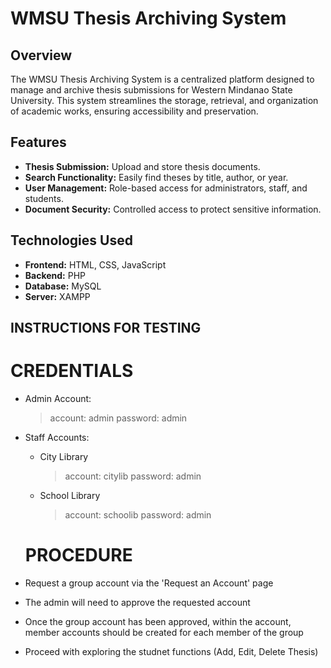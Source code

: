 # WMSU Thesis Archiving System

## Overview
The WMSU Thesis Archiving System is a centralized platform designed to manage and archive thesis submissions for Western Mindanao State University. This system streamlines the storage, retrieval, and organization of academic works, ensuring accessibility and preservation.

## Features
- **Thesis Submission:** Upload and store thesis documents.
- **Search Functionality:** Easily find theses by title, author, or year.
- **User Management:** Role-based access for administrators, staff, and students.
- **Document Security:** Controlled access to protect sensitive information.

## Technologies Used
- **Frontend:** HTML, CSS, JavaScript
- **Backend:** PHP
- **Database:** MySQL
- **Server:** XAMPP

## INSTRUCTIONS FOR TESTING
  # CREDENTIALS
- Admin Account:
  > account: admin
  > password: admin
- Staff Accounts:
  * City Library
    > account: citylib
    > password: admin
  * School Library
    > account: schoolib
    >password: admin

  # PROCEDURE
- Request a group account via the 'Request an Account' page
- The admin will need to approve the requested account
- Once the group account has been approved, within the account, member accounts should be created for each member of the group
- Proceed with exploring the studnet functions (Add, Edit, Delete Thesis)

